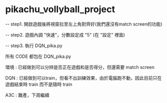 # pikachu_vollyball_project

-- step1. 開啟遊戲後將視窗拉至左上角對齊好(我們還沒有match screen的功能)

-- step2. 遊戲內調 "快速"，分數設定成 "5"  (在 "設定" 裡面)

-- step3. 執行 DQN_pika.py



所有 CODE 都包在 DQN_pika.py

環境 : 已經做到可以分辨是否正在遊戲和是否得分，但還需要 match screen

DQN : 已經做到可以train，但看不出訓練效果，由於電腦跑不動，因此目前只在遊戲結束時 train 而不是隨時 train

      

A3C : 難產，下周繼續
